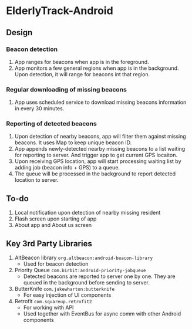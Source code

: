 # ElderlyTrack-Android

## Design 

### Beacon detection

1. App ranges for beacons when app is in the foreground.
2. App monitors a few general regions when app is in the background. Upon detection, it will range for beacons int that region.  


### Regular downloading of missing beacons

1. App uses scheduled service to download missing beacons information in every 30 minutes. 


### Reporting of detected beacons

1. Upon detection of nearby beacons, app will filter them against missing beacons. It uses Map to keep unique beacon ID.
2. App appends newly-detected nearby missing beacons to a list waiting for reporting to server. And trigger app to get current GPS locaiton. 
3. Upon receiving GPS location, app will start processing waiting list by adding job (beacon info + GPS) to a queue. 
4. The queue will be processed in the background to report detected location to server. 


## To-do

1. Local notification upon detection of nearby missing resident
2. Flash screen upon starting of app
3. About app and About us screen

 
## Key 3rd Party Libraries

1. AltBeacon library `org.altbeacon:android-beacon-library`
    * Used for beacon detection
2. Priority Queue `com.birbit:android-priority-jobqueue`
    * Detected beacons are reported to server one by one. They are queued in the background before sending to server.
3. ButterKnife `com.jakewharton:butterknife`
    * For easy injection of UI components
4. Retrofit `com.squareup.retrofit2`
    * For working with API
    * Used together with EventBus for async comm with other Android components

